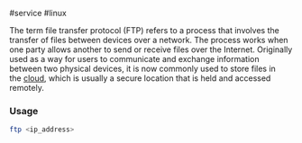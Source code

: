 #service #linux  

The term file transfer protocol (FTP) refers to a process that involves the transfer of files between devices over a network. The process works when one party allows another to send or receive files over the Internet. Originally used as a way for users to communicate and exchange information between two physical devices, it is now commonly used to store files in the [cloud](https://www.investopedia.com/terms/c/cloud-computing.asp), which is usually a secure location that is held and accessed remotely.

### Usage 
```bash
ftp <ip_address>
```
